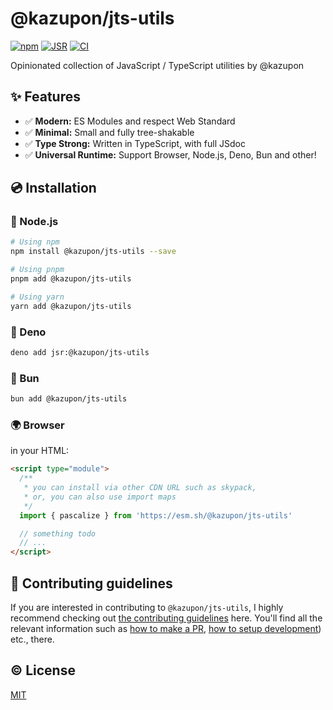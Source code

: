 # @kazupon/jts-utils

[![npm][npm-src]][npm-href]
[![JSR][jsr-src]][jsr-href]
[![CI][ci-src]][ci-href]

Opinionated collection of JavaScript / TypeScript utilities by @kazupon

## ✨ Features

- ✅️ **Modern:** ES Modules and respect Web Standard
- ✅️️ **Minimal:** Small and fully tree-shakable
- ✅️️ **Type Strong:** Written in TypeScript, with full JSdoc
- ✅️️ **Universal Runtime:** Support Browser, Node.js, Deno, Bun and other!

## 💿 Installation

### 🐢 Node.js

```sh
# Using npm
npm install @kazupon/jts-utils --save

# Using pnpm
pnpm add @kazupon/jts-utils

# Using yarn
yarn add @kazupon/jts-utils
```

### 🦕 Deno

```sh
deno add jsr:@kazupon/jts-utils
```

### 🥟 Bun

```sh
bun add @kazupon/jts-utils
```

### 🌍 Browser

in your HTML:

```html
<script type="module">
  /**
   * you can install via other CDN URL such as skypack,
   * or, you can also use import maps
   */
  import { pascalize } from 'https://esm.sh/@kazupon/jts-utils'

  // something todo
  // ...
</script>
```

## 🙌 Contributing guidelines

If you are interested in contributing to `@kazupon/jts-utils`, I highly recommend checking out [the contributing guidelines](/CONTRIBUTING.md) here. You'll find all the relevant information such as [how to make a PR](/CONTRIBUTING.md#pull-request-guidelines), [how to setup development](/CONTRIBUTING.md#development-setup)) etc., there.

## ©️ License

[MIT](http://opensource.org/licenses/MIT)

<!-- Badges -->

[npm-src]: https://img.shields.io/npm/v/@kazupon/jts-utils?style=flat
[npm-href]: https://npmjs.com/package/@kazupon/jts-utils
[jsr-src]: https://jsr.io/badges/@kazupon/jts-utils
[jsr-href]: https://jsr.io/@kazupon/jts-utils
[ci-src]: https://github.com/kazupon/jts-utils/actions/workflows/ci.yml/badge.svg
[ci-href]: https://github.com/kazupon/jts-utils/actions/workflows/ci.yml

<!-- TODO: -->

[npm-downloads-src]: https://img.shields.io/npm/dm/@kazupon/jts-utils?style=flat

<!-- TODO: -->

[npm-downloads-href]: https://npmjs.com/package/@kazupon/jts-utils
